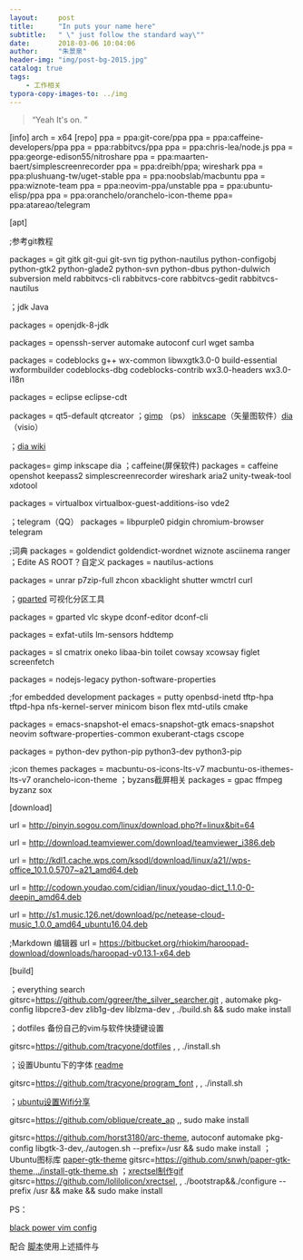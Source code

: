 ```yaml
---
layout:     post
title:      "In puts your name here"
subtitle:   " \" just follow the standard way\""
date:       2018-03-06 10:04:06
author:     "朱景泉"
header-img: "img/post-bg-2015.jpg"
catalog: true
tags:
    - 工作相关
typora-copy-images-to: ../img
---
```


> “Yeah It's on. ”

[info]
arch = x64
[repo]
 ppa = ppa:git-core/ppa
 ppa = ppa:caffeine-developers/ppa
 ppa = ppa:rabbitvcs/ppa
 ppa = ppa:chris-lea/node.js
 ppa = ppa:george-edison55/nitroshare
 ppa = ppa:maarten-baert/simplescreenrecorder
 ppa = ppa:dreibh/ppa; wireshark
 ppa = ppa:plushuang-tw/uget-stable
 ppa = ppa:noobslab/macbuntu
 ppa = ppa:wiznote-team
 ppa = ppa:neovim-ppa/unstable
 ppa = ppa:ubuntu-elisp/ppa
 ppa = ppa:oranchelo/oranchelo-icon-theme
 ppa= ppa:atareao/telegram

 [apt]

;参考git教程

 packages = git gitk git-gui git-svn tig python-nautilus python-configobj python-gtk2 python-glade2 python-svn python-dbus python-dulwich subversion meld rabbitvcs-cli  rabbitvcs-core rabbitvcs-gedit rabbitvcs-nautilus

；jdk  Java

 packages = openjdk-8-jdk

 packages = openssh-server automake autoconf curl wget samba

 packages = codeblocks g++ wx-common libwxgtk3.0-0 build-essential  wxformbuilder codeblocks-dbg codeblocks-contrib wx3.0-headers  wx3.0-i18n

 packages = eclipse eclipse-cdt

 packages = qt5-default qtcreator 
；[gimp](https://www.gimp.org/tutorials/) （ps） [inkscape](https://www.zhihu.com/question/19693099)（矢量图软件）[dia](http://dia-installer.de/doc/en/index.html)（visio）

；[dia wiki](https://wiki.gnome.org/Apps/Dia)

packages= gimp inkscape dia
；caffeine(屏保软件) 
 packages = caffeine openshot keepass2 simplescreenrecorder wireshark aria2 unity-tweak-tool xdotool

 packages = virtualbox virtualbox-guest-additions-iso vde2

；telegram（QQ）
 packages = libpurple0 pidgin chromium-browser telegram

;词典
 packages = goldendict goldendict-wordnet wiznote asciinema ranger
；Edite AS ROOT？自定义
 packages = nautilus-actions

 packages = unrar p7zip-full zhcon xbacklight shutter wmctrl curl

；[gparted](https://gparted.sourceforge.io/) 可视化分区工具

 packages = gparted vlc skype dconf-editor dconf-cli

 packages = exfat-utils lm-sensors hddtemp

 packages = sl cmatrix oneko libaa-bin toilet cowsay xcowsay figlet screenfetch

 packages = nodejs-legacy python-software-properties

 ;for embedded development
 packages = putty openbsd-inetd tftp-hpa tftpd-hpa nfs-kernel-server minicom bison flex mtd-utils cmake

 packages = emacs-snapshot-el emacs-snapshot-gtk emacs-snapshot neovim software-properties-common exuberant-ctags cscope

 packages = python-dev python-pip python3-dev python3-pip

 ;icon themes
 packages = macbuntu-os-icons-lts-v7  macbuntu-os-ithemes-lts-v7 oranchelo-icon-theme
 ；byzans截屏相关
 packages = gpac ffmpeg byzanz sox

 [download]

 url = http://pinyin.sogou.com/linux/download.php?f=linux&bit=64

 url = http://download.teamviewer.com/download/teamviewer_i386.deb

 url = http://kdl1.cache.wps.com/ksodl/download/linux/a21//wps-office_10.1.0.5707~a21_amd64.deb

 url = http://codown.youdao.com/cidian/linux/youdao-dict_1.1.0-0-deepin_amd64.deb

 url = http://s1.music.126.net/download/pc/netease-cloud-music_1.0.0_amd64_ubuntu16.04.deb

;Markdown 编辑器
 url = https://bitbucket.org/rhiokim/haroopad-download/downloads/haroopad-v0.13.1-x64.deb

 [build]

；everything search
 gitsrc=https://github.com/ggreer/the_silver_searcher.git , automake pkg-config libpcre3-dev zlib1g-dev liblzma-dev , ./build.sh && sudo make install

；dotfiles 备份自己的vim与软件快捷键设置

 gitsrc=https://github.com/tracyone/dotfiles ,   , ./install.sh

；设置Ubuntu下的字体 [readme](https://github.com/tracyone/program_font/blob/master/readme.md)

 gitsrc=https://github.com/tracyone/program_font , , ./install.sh

；[ubuntu设置Wifi分享](http://onetracy.com/2015/09/15/ubuntu_share_wifi/)

 gitsrc=https://github.com/oblique/create_ap ,, sudo make install



gitsrc=https://github.com/horst3180/arc-theme, autoconf automake pkg-config libgtk-3-dev,./autogen.sh --prefix=/usr && sudo make install
；Ubuntu图标库 [paper-gtk-theme](https://snwh.org/)
gitsrc=https://github.com/snwh/paper-gtk-theme,,./install-gtk-theme.sh
；[xrectsel制作gif](https://linux.cn/article-8343-1.html)
gitsrc=https://github.com/lolilolicon/xrectsel, , ./bootstrap&&./configure --prefix /usr && make && sudo make install

PS：

[black power vim config](https://github.com/tracyone/t-vim)

配合 [脚本](https://github.com/tracyone/shell_script)使用上述插件与
